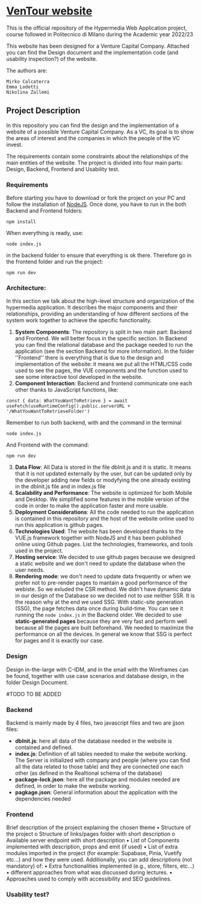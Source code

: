 # [VenTour website](https://rkomi98.github.io/VenTour/)

This is the official repository of the Hypermedia Web Application project, course followed in Politecnico di Milano during the Academic year 2022/23

This website has been designed for a Venture Capital Company. Attached you can find the Design document and the implementation code (and usability inspection?) of the website.

The authors are:

    Mirko Calcaterra
    Emma Lodetti
    Nikolina Zallemi

## Project Description
In this repository you can find the design and the implementation of a website of a possible Venture Capital Company. As a VC, its goal is to show the areas of interest and  the companies in which the people of the VC invest. 

The requirements contain some constraints about the relationships of the main entities of the website. The project is divided into four main parts: Design, Backend, Frontend and Usability test.

### Requirements
Before starting you have to download or fork the project on your PC and follow the installation of [NodeJS](https://nodejs.org/en). Once done, you have to run in the both Backend and Frontend folders:

`
npm install
`

When everything is ready, use:

`
node index.js
`

in the backend folder to ensure that everything is ok there. Therefore go in the frontend folder and run the project:

`
      npm run dev
`

### Architecture:
In this section we talk about the high-level structure and organization of the hypermedia application. It describes the major components and their relationships, providing an understanding of how different sections of the system work together to achieve the specific functionality.

1. **System Components**: The repository is split in two main part: Backend and Frontend. We will better focus in the specific section. In Backend you can find the relational database and the package needed to run the application (see the section Backend for more information). In the folder ''Frontend'' there is everything that is due to the design and implementation of the website: it means we put all the HTML/CSS code used to see the pages, the VUE components and the function used to see some interactive tool developed in the website.
2. **Component Interaction**: Backend and frontend communicate one each other thanks to JavaScript functions, like:

`
const { data: WhatYouWantToRetrieve } = await useFetch(useRuntimeConfig().public.serverURL + '/WhatYouWantToRetrieveFolder')
`

Remember to run both backend, with and the command in the terminal

`
node index.js
`

And Frontend with the command:

`
npm run dev
`

3. **Data Flow**: All Data is stored in the file dbInit.js and it is static. It means that it is not updated externally by the user, but can be updated only by the developer adding new fields or modyfying the one already existing in the dbInit.js file and in index.js file
4. **Scalability and Performance**: The website is optimized for both Mobile and Desktop. We simplified some features in the mobile version of the code in order to make the application faster and more usable.
5. **Deployment Considerations**: All the code needed to run the application is contained in this repository and the host of the website online used to run this application is github pages.
6. **Technologies Used**: The website has been developed thanks to the VUE.js framework together with NodeJS and it has been published online using Github pages. List the technologies, frameworks, and tools used in the project. 
7. **Hosting service**: We decided to use github pages because we designed a static website and we don't need to update the database when the user needs.
8. **Rendering mode**: we don't need to update data frequently or when we prefer not to pre-render pages to mantain a good performance of the webiste. So we exluded the CSR method. We didn't have dynamic data in our design of the Database so we decided not to use neither SSR. It is the reason why at the end we used SSG. With static-site generation (SSG), the page fetches data once during build-time. You can see it running the `node index.js` in the Backend older. We decided to use **static-generated pages** because they are very fast and perform well because all the pages are built beforehand. We needed to maximize the performance on all the devices. In general we know that SSG is perfect for pages and it is exactly our case.



### Design
Design in-the-large with C-IDM, and in the small with the Wireframes can be found, together with use case scenarios and database design, in the folder Design Document.

#TODO TO BE ADDED

### Backend
Backend is mainly made by 4 files, two javascript files and two are jjson files:
- **dbInit.js**: here all data of the database needed in the website is contained and defined.
- **index.js**: Definition of all tables needed to make the website working. The Server is initialized with company and people (where you can find all the data related to those table) and they are connected one each other (as defined in the Realtional schema of the database) 
- **package-lock.json**: here all the package and modules needed are defined, in order to make the website working.
- **pagkage.json**: General information about the application with the dependencies needed

#### 

### Frontend



Brief description of the project explaining the chosen theme
• Structure of the project
o Structure of links/pages folder with short description
o Available server endpoint with short description
• List of Components implemented with description, props and emit (if used)
• List of extra modules imported in the project (for example: Supabase, Pinia, Vuetify etc...)
and how they were used.
Additionally, you can add descriptions (not mandatory) of:
• Extra functionalities implemented (e.g., store, filters, etc...)
• different approaches from what was discussed during lectures.
• Approaches used to comply with accessibility and SEO guidelines.

### Usability test?


